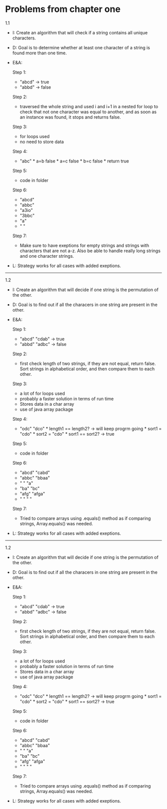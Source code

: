 # Problems from chapter one

1.1
* I: Create an algorithm that will check if a string contains all unique characters.
* D: Goal is to determine whether at least one character of a string is found more than one time.
* E&A:

  Step 1:
  
    * "abcd" -> true
    * "abbd" -> false
      
  Step 2:
 
     * traversed the whole string and used i and i+1 in a nested for loop to check that not one character was equal to another, and as soon as an instance was found, it stops and returns false.
     
  Step 3: 
      
      
     * for loops used 
     * no need to store data
     
     Step 4:
     
     * "abc"
      * a=b false
      * a=c false
      * b=c false
      * return true
     
     Step 5: 
     
     * code in folder
     
     Step 6:
     
     * "abcd"
     * "abbc"
     * "a3io"
     * "3bbc"
     * "a"
     * " "
     
     Step 7:
     
     * Make sure to have exeptions for empty strings and strings with characters that are not a-z. Also be able to handle really long strings and one character strings.


* L: Strategy works for all cases with added exeptions.

---------------------------------------------------------------------------------------------------------------------------

1.2
* I: Create an algorithm that will decide if one string is the permutation of the other.
* D: Goal is to find out if all the characers in one string are present in the other.
* E&A:

  Step 1:
  
    * "abcd" "cdab" -> true
    * "abbd" "adbc" -> false
      
  Step 2:
 
     * first check length of two strings, if they are not equal, return false. Sort strings in alphabetical order, and then compare them to each other.
     
  Step 3: 
      
      
     * a lot of for loops used 
     * probably a faster solution in terms of run time
     * Stores data in a char array
     * use of java array package
     
     Step 4:
     
     * "odc" "dco"
      * length1 == length2? -> will keep progrm going
      * sort1 = "cdo"
      * sort2 = "cdo"
      * sort1 == sort2? -> true
     
     Step 5: 
     
     * code in folder
     
     Step 6:
     
     * "abcd" "cabd"
     * "abbc" "bbaa"
     * " " "a"
     * "ba" "bc"
     * "afg" "afga"
     * " " " "
     
     Step 7:
     
     * Tried to compare arrays using .equals() method as if comparing strings, Array.equals() was needed.


* L: Strategy works for all cases with added exeptions.

----------------------------------------------------------------------------------------------------------------------

1.2
* I: Create an algorithm that will decide if one string is the permutation of the other.
* D: Goal is to find out if all the characers in one string are present in the other.
* E&A:

  Step 1:
  
    * "abcd" "cdab" -> true
    * "abbd" "adbc" -> false
      
  Step 2:
 
     * first check length of two strings, if they are not equal, return false. Sort strings in alphabetical order, and then compare them to each other.
     
  Step 3: 
      
      
     * a lot of for loops used 
     * probably a faster solution in terms of run time
     * Stores data in a char array
     * use of java array package
     
     Step 4:
     
     * "odc" "dco"
      * length1 == length2? -> will keep progrm going
      * sort1 = "cdo"
      * sort2 = "cdo"
      * sort1 == sort2? -> true
     
     Step 5: 
     
     * code in folder
     
     Step 6:
     
     * "abcd" "cabd"
     * "abbc" "bbaa"
     * " " "a"
     * "ba" "bc"
     * "afg" "afga"
     * " " " "
     
     Step 7:
     
     * Tried to compare arrays using .equals() method as if comparing strings, Array.equals() was needed.


* L: Strategy works for all cases with added exeptions.
